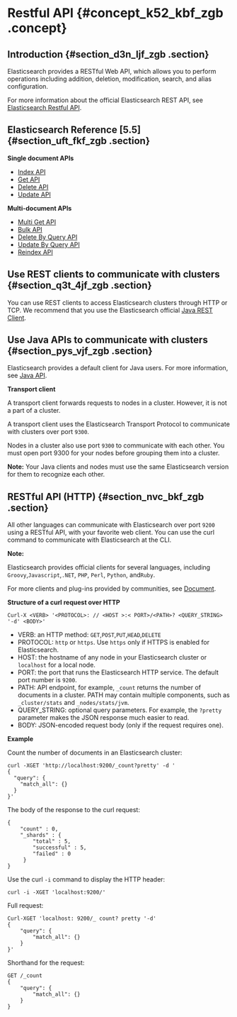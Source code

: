 # Restful API {#concept_k52_kbf_zgb .concept}

## Introduction {#section_d3n_ljf_zgb .section}

Elasticsearch provides a RESTful Web API, which allows you to perform operations including addition, deletion, modification, search, and alias configuration.

For more information about the official Elasticsearch REST API, see [Elasticsearch Restful API](https://www.elastic.co/guide/en/elasticsearch/reference/current/docs.html).

## Elasticsearch Reference \[5.5\] {#section_uft_fkf_zgb .section}

**Single document APIs**

-   [Index API](https://www.elastic.co/guide/en/elasticsearch/reference/current/docs-index_.html)
-   [Get API](https://www.elastic.co/guide/en/elasticsearch/reference/current/docs-get.html)
-   [Delete API](https://www.elastic.co/guide/en/elasticsearch/reference/current/docs-delete.html)
-   [Update API](https://www.elastic.co/guide/en/elasticsearch/reference/current/docs-update.html)

**Multi-document APIs**

-   [Multi Get API](https://www.elastic.co/guide/en/elasticsearch/reference/current/docs-multi-get.html)
-   [Bulk API](https://www.elastic.co/guide/en/elasticsearch/reference/current/docs-bulk.html)
-   [Delete By Query API](https://www.elastic.co/guide/en/elasticsearch/reference/current/docs-delete-by-query.html)
-   [Update By Query API](https://www.elastic.co/guide/en/elasticsearch/reference/current/docs-update-by-query.html)
-   [Reindex API](https://www.elastic.co/guide/en/elasticsearch/reference/current/docs-reindex.html)

## Use REST clients to communicate with clusters {#section_q3t_4jf_zgb .section}

You can use REST clients to access Elasticsearch clusters through HTTP or TCP. We recommend that you use the Elasticsearch official [Java REST Client](https://www.elastic.co/guide/en/elasticsearch/client/java-rest/current/index.html?spm=a2c4g.11186623.2.4.GSrVva).

## Use Java APIs to communicate with clusters {#section_pys_vjf_zgb .section}

Elasticsearch provides a default client for Java users. For more information, see [Java API](http://www.elasticsearch.org/guide/).

**Transport client**

A transport client forwards requests to nodes in a cluster. However, it is not a part of a cluster.

A transport client uses the Elasticsearch Transport Protocol to communicate with clusters over port `9300`.

Nodes in a cluster also use port `9300` to communicate with each other. You must open port 9300 for your nodes before grouping them into a cluster.

**Note:** Your Java clients and nodes must use the same Elasticsearch version for them to recognize each other.

## RESTful API \(HTTP\) {#section_nvc_bkf_zgb .section}

All other languages can communicate with Elasticsearch over port `9200` using a RESTful API, with your favorite web client. You can use the curl command to communicate with Elasticsearch at the CLI.

**Note:** 

Elasticsearch provides official clients for several languages, including `Groovy`,`Javascript`,`.NET`, `PHP`, `Perl`, `Python`, and`Ruby`.

For more clients and plug-ins provided by communities, see [Document](http://www.elasticsearch.org/guide/).

**Structure of a curl request over HTTP**

`Curl-X <VERB> '<PROTOCOL>: // <HOST >:< PORT>/<PATH>? <QUERY_STRING> '-d' <BODY>'`

-   VERB: an HTTP method: `GET`,`POST`,`PUT`,`HEAD`,`DELETE`
-   PROTOCOL: `http` or `https`. Use `https` only if HTTPS is enabled for Elasticsearch.
-   HOST: the hostname of any node in your Elasticsearch cluster or `localhost` for a local node.
-   PORT: the port that runs the Elasticsearch HTTP service. The default port number is `9200`.
-   PATH: API endpoint, for example, `_count` returns the number of documents in a cluster. PATH may contain multiple components, such as `_cluster/stats` and `_nodes/stats/jvm`.
-   QUERY\_STRING: optional query parameters. For example, the `?pretty` parameter makes the JSON response much easier to read.
-   BODY: JSON-encoded request body \(only if the request requires one\).

**Example**

Count the number of documents in an Elasticsearch cluster:

```
curl -XGET 'http://localhost:9200/_count?pretty' -d '
{ 
  "query": { 
    "match_all": {} 
  }
}'
```

The body of the response to the curl request:

```
{ 
    "count" : 0, 
    "_shards" : { 
        "total" : 5, 
        "successful" : 5, 
        "failed" : 0 
     }
}
```

Use the curl `-i` command to display the HTTP header:

`curl -i -XGET 'localhost:9200/'`

Full request:

```
Curl-XGET 'localhost: 9200/_ count? pretty '-d'
{ 
    "query": { 
        "match_all": {} 
    }
}'
```

Shorthand for the request:

```
GET /_count
{ 
    "query": { 
        "match_all": {} 
    }
}
```

